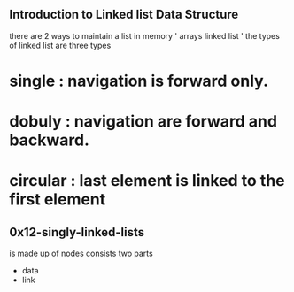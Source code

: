 ## Introduction to Linked list Data Structure
 there are 2 ways to maintain a list in memory
  ' arrays  linked list '
the types of linked list are three types
 # single : navigation is forward only.
 # dobuly : navigation are forward and backward.
 # circular : last element is linked to the first element
## 0x12-singly-linked-lists
 is made up of nodes consists two parts 
 - data
 - link
